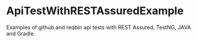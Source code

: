 # ApiTestWithRESTAssuredExample
Examples of github and reqbin api tests with REST Assured, TestNG, JAVA and Gradle.
